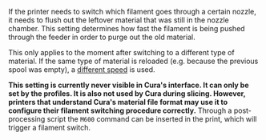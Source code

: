 If the printer needs to switch which filament goes through a certain nozzle, it needs to flush out the leftover material that was still in the nozzle chamber. This setting determines how fast the filament is being pushed through the feeder in order to purge out the old material.

This only applies to the moment after switching to a different type of material. If the same type of material is reloaded (e.g. because the previous spool was empty), a [different speed](material_end_of_filament_purge_speed.md) is used.

**This setting is currently never visible in Cura's interface. It can only be set by the profiles. It is also not used by Cura during slicing. However, printers that understand Cura's material file format may use it to configure their filament switching procedure correctly.** Through a post-processing script the `M600` command can be inserted in the print, which will trigger a filament switch.